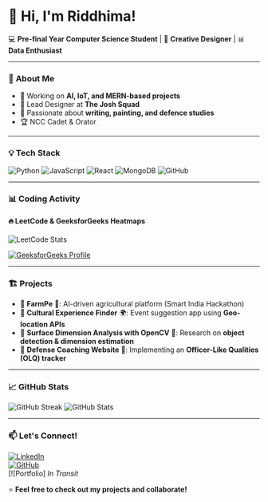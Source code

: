 # 👋 Hi, I'm Riddhima!  

💻 **Pre-final Year Computer Science Student** | 🎨 **Creative Designer** | 📊 **Data Enthusiast**  

---

### 🚀 **About Me**
- 🔭 Working on **AI, IoT, and MERN-based projects**  
- 🎨 Lead Designer at **The Josh Squad**  
- 📝 Passionate about **writing, painting, and defence studies**  
- 🏆 NCC Cadet & Orator  

---

### 💡 **Tech Stack**
![Python](https://img.shields.io/badge/-Python-3776AB?style=flat-square&logo=python&logoColor=white)
![JavaScript](https://img.shields.io/badge/-JavaScript-F7DF1E?style=flat-square&logo=javascript&logoColor=black)
![React](https://img.shields.io/badge/-React-61DAFB?style=flat-square&logo=react&logoColor=black)
![MongoDB](https://img.shields.io/badge/-MongoDB-47A248?style=flat-square&logo=mongodb&logoColor=white)
![GitHub](https://img.shields.io/badge/-GitHub-181717?style=flat-square&logo=github&logoColor=white)

---

### 📊 **Coding Activity**
#### 🔥 **LeetCode & GeeksforGeeks Heatmaps**
![LeetCode Stats](https://leetcard.jacoblin.cool/ridixcube?theme=dark&ext=heatmap )  

[![GeeksforGeeks Profile](https://geeks-for-geeks-stats-api-napiyo.vercel.app/api?userName=riddhimalanger)](https://auth.geeksforgeeks.org/user/riddhimalanger/practice/)

---

### 🏗️ **Projects**
- 🔹 **FarmPe** 🌾: AI-driven agricultural platform (Smart India Hackathon)  
- 🔹 **Cultural Experience Finder** 🌍: Event suggestion app using **Geo-location APIs**  
- 🔹 **Surface Dimension Analysis with OpenCV** 📐: Research on **object detection & dimension estimation**  
- 🔹 **Defense Coaching Website** 🎯: Implementing an **Officer-Like Qualities (OLQ) tracker**  

---

### 📈 **GitHub Stats**
![GitHub Streak](https://streak-stats.demolab.com?user=ridixcube&theme=tokyonight&hide_border=true)
![GitHub Stats](https://github-readme-stats.vercel.app/api?username=ridixube&show_icons=true&theme=tokyonight)

---

### 📫 **Let's Connect!**
[![LinkedIn](https://img.shields.io/badge/-LinkedIn-0077B5?style=flat-square&logo=linkedin&logoColor=white)](https://linkedin.com/in/riddhimalanger)  
[![GitHub](https://img.shields.io/badge/-GitHub-181717?style=flat-square&logo=github&logoColor=white)](https://github.com/ridixcube)  
[![Portfolio] *In Transit*  

⭐ **Feel free to check out my projects and collaborate!**  
